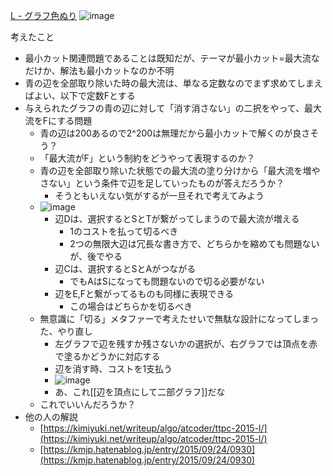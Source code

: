 
[L - グラフ色ぬり](https://atcoder.jp/contests/ttpc2015/tasks/ttpc2015_l)
![image](https://gyazo.com/fdaa6debdfe439cb7fd207ada2b49c45/thumb/1000)

考えたこと
- 最小カット関連問題であることは既知だが、テーマが最小カット=最大流なだけか、解法も最小カットなのか不明
- 青の辺を全部取り除いた時の最大流は、単なる定数なのでまず求めてしまえばよい、以下で定数Fとする
- 与えられたグラフの青の辺に対して「消す消さない」の二択をやって、最大流をFにする問題
    - 青の辺は200あるので2^200は無理だから最小カットで解くのが良さそう？
    - 「最大流がF」という制約をどうやって表現するのか？
    - 青の辺を全部取り除いた状態での最大流の塗り分けから「最大流を増やさない」という条件で辺を足していったものが答えだろうか？
        - そうともいえない気がするが一旦それで考えてみよう
    - ![image](https://gyazo.com/6bab8fe1daa758f42c2371e691b03d0a/thumb/1000)
        - 辺Dは、選択するとSとTが繋がってしまうので最大流が増える
            - 1のコストを払って切るべき
            - 2つの無限大辺は冗長な書き方で、どちらかを縮めても問題ないが、後でやる
        - 辺Cは、選択するとSとAがつながる
            - でもAはSになっても問題ないので切る必要がない
        - 辺をE,Fと繋がってるものも同様に表現できる
            - この場合はどちらかを切るべき
    - 無意識に「切る」メタファーで考えたせいで無駄な設計になってしまった、やり直し
        - 左グラフで辺を残すか残さないかの選択が、右グラフでは頂点を赤で塗るかどうかに対応する
        - 辺を消す時、コストを1支払う
        - ![image](https://gyazo.com/40d6397ff6a11ab738e5996b87257dfd/thumb/1000)
        - あ、これ[[辺を頂点にして二部グラフ]]だな
    - これでいいんだろうか？
- 他の人の解説
    - [https://kimiyuki.net/writeup/algo/atcoder/ttpc-2015-l/](https://kimiyuki.net/writeup/algo/atcoder/ttpc-2015-l/)
    - [https://kmjp.hatenablog.jp/entry/2015/09/24/0930](https://kmjp.hatenablog.jp/entry/2015/09/24/0930)
